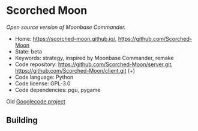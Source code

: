 # Scorched Moon

_Open source version of Moonbase Commander._

- Home: https://scorched-moon.github.io/, https://github.com/Scorched-Moon
- State: beta
- Keywords: strategy, inspired by Moonbase Commander, remake
- Code repository: https://github.com/Scorched-Moon/server.git, https://github.com/Scorched-Moon/client.git (+)
- Code language: Python
- Code license: GPL-3.0
- Code dependencies: pgu, pygame

Old [Googlecode project](https://code.google.com/archive/p/tether/)

## Building

